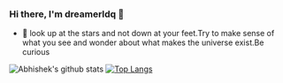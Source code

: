 ### Hi there, I'm dreamerldq 👋

<!--
Here are some ideas to get you started:

- 🔭 I’m currently working on ...
- 🌱 I’m currently learning ...
- 👯 I’m looking to collaborate on ...
- 🤔 I’m looking for help with ...
- 💬 Ask me about ...
- 📫 How to reach me: ...
- 😄 Pronouns: ...
- ⚡ Fun fact: ...
-->
- 🌱 look up at the stars and not down at your feet.Try to make sense of what you see and wonder about what makes the universe exist.Be curious

![Abhishek's github stats](https://github-readme-stats.vercel.app/api?username=dreamerldq&show_icons=true&title_color=fff&icon_color=79ff97&text_color=9f9f9f&bg_color=151515)
[![Top Langs](https://github-readme-stats.vercel.app/api/top-langs/?username=dreamerldq&layout=compact)](https://github.com/anuraghazra/github-readme-stats)
